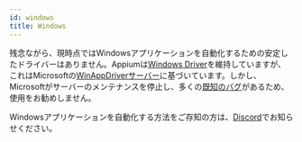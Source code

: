 ```yaml
---
id: windows
title: Windows
---
```


残念ながら、現時点ではWindowsアプリケーションを自動化するための安定したドライバーはありません。Appiumは[Windows Driver](https://github.com/appium/appium-windows-driver)を維持していますが、これはMicrosoftの[WinAppDriverサーバー](https://github.com/microsoft/WinAppDriver)に基づいています。しかし、Microsoftがサーバーのメンテナンスを停止し、多くの[既知のバグ](https://github.com/search?q=repo%3Amicrosoft%2FWinAppDriver+webdriverio&type=issues)があるため、使用をお勧めしません。

Windowsアプリケーションを自動化する方法をご存知の方は、[Discord](https://discord.webdriver.io)でお知らせください。